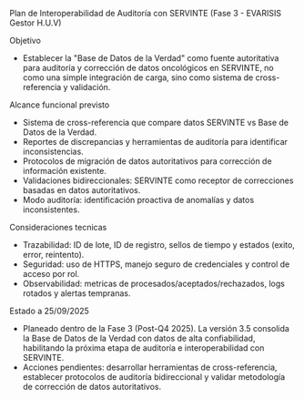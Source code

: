 Plan de Interoperabilidad de Auditoría con SERVINTE (Fase 3 - EVARISIS Gestor H.U.V)

Objetivo
- Establecer la "Base de Datos de la Verdad" como fuente autoritativa para auditoría y corrección de datos oncológicos en SERVINTE, no como una simple integración de carga, sino como sistema de cross-referencia y validación.

Alcance funcional previsto
- Sistema de cross-referencia que compare datos SERVINTE vs Base de Datos de la Verdad.
- Reportes de discrepancias y herramientas de auditoría para identificar inconsistencias.
- Protocolos de migración de datos autoritativos para corrección de información existente.
- Validaciones bidireccionales: SERVINTE como receptor de correcciones basadas en datos autoritativos.
- Modo auditoría: identificación proactiva de anomalías y datos inconsistentes.

Consideraciones tecnicas
- Trazabilidad: ID de lote, ID de registro, sellos de tiempo y estados (exito, error, reintento).
- Seguridad: uso de HTTPS, manejo seguro de credenciales y control de acceso por rol.
- Observabilidad: metricas de procesados/aceptados/rechazados, logs rotados y alertas tempranas.

Estado a 25/09/2025
- Planeado dentro de la Fase 3 (Post-Q4 2025). La versión 3.5 consolida la Base de Datos de la Verdad con datos de alta confiabilidad, habilitando la próxima etapa de auditoría e interoperabilidad con SERVINTE.
- Acciones pendientes: desarrollar herramientas de cross-referencia, establecer protocolos de auditoría bidireccional y validar metodología de corrección de datos autoritativos.
